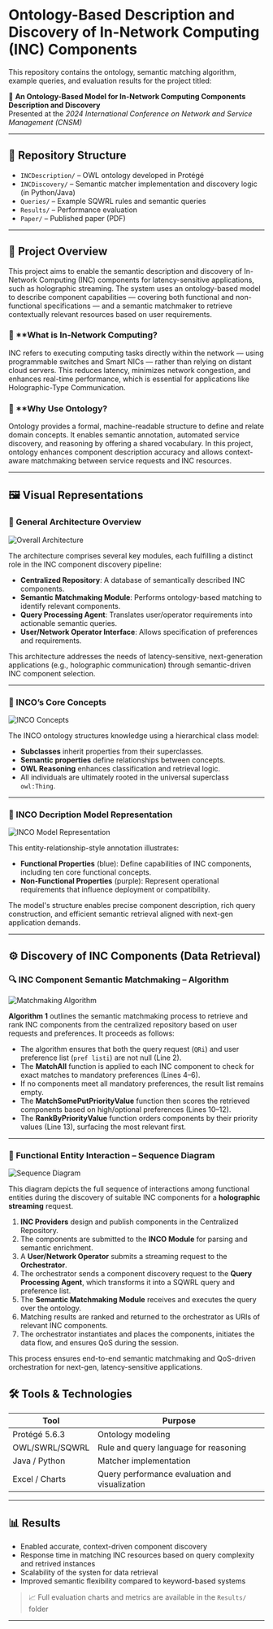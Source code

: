 # Ontology-Based Description and Discovery of In-Network Computing (INC) Components

This repository contains the ontology, semantic matching algorithm, example queries, and evaluation results for the project titled:

📄 **An Ontology-Based Model for In-Network Computing Components Description and Discovery**  
Presented at the *2024 International Conference on Network and Service Management (CNSM)*

---

## 📁 Repository Structure

- `INCDescription/` – OWL ontology developed in Protégé
- `INCDiscovery/` – Semantic matcher implementation and discovery logic (in Python/Java)
- `Queries/` – Example SQWRL rules and semantic queries
- `Results/` – Performance evaluation
- `Paper/` – Published paper (PDF)

---

## 🚀 Project Overview

This project aims to enable the semantic description and discovery of In-Network Computing (INC) components for latency-sensitive applications, such as holographic streaming. The system uses an ontology-based model to describe component capabilities — covering both functional and non-functional specifications — and a semantic matchmaker to retrieve contextually relevant resources based on user requirements.

### 🔹 **What is In-Network Computing?
INC refers to executing computing tasks directly within the network — using programmable switches and Smart NICs — rather than relying on distant cloud servers. This reduces latency, minimizes network congestion, and enhances real-time performance, which is essential for applications like Holographic-Type Communication.

### 🔹 **Why Use Ontology?
Ontology provides a formal, machine-readable structure to define and relate domain concepts. It enables semantic annotation, automated service discovery, and reasoning by offering a shared vocabulary. In this project, ontology enhances component description accuracy and allows context-aware matchmaking between service requests and INC resources.

---

## 🖼️ Visual Representations

### 🧩 General Architecture Overview

![Overall Architecture](./Images/OverallArchitecture.png)

The architecture comprises several key modules, each fulfilling a distinct role in the INC component discovery pipeline:

- **Centralized Repository**: A database of semantically described INC components.
- **Semantic Matchmaking Module**: Performs ontology-based matching to identify relevant components.
- **Query Processing Agent**: Translates user/operator requirements into actionable semantic queries.
- **User/Network Operator Interface**: Allows specification of preferences and requirements.

This architecture addresses the needs of latency-sensitive, next-generation applications (e.g., holographic communication) through semantic-driven INC component selection.

---

### 🧠 INCO’s Core Concepts

![INCO Concepts](./Images/INCO_Concepts.jpg)

The INCO ontology structures knowledge using a hierarchical class model:

- **Subclasses** inherit properties from their superclasses.
- **Semantic properties** define relationships between concepts.
- **OWL Reasoning** enhances classification and retrieval logic.
- All individuals are ultimately rooted in the universal superclass `owl:Thing`.

---

### 🧬 INCO Decription Model Representation

![INCO Model Representation](./Images/INCOModelRepresentation.jpg)

This entity-relationship-style annotation illustrates:

- **Functional Properties** (blue): Define capabilities of INC components, including ten core functional concepts.
- **Non-Functional Properties** (purple): Represent operational requirements that influence deployment or compatibility.

The model's structure enables precise component description, rich query construction, and efficient semantic retrieval aligned with next-gen application demands.

---

## ⚙️ Discovery of INC Components (Data Retrieval)

### 🔍 INC Component Semantic Matchmaking – Algorithm

![Matchmaking Algorithm](./Images/SemanticMatchmaking.png)

**Algorithm 1** outlines the semantic matchmaking process to retrieve and rank INC components from the centralized repository based on user requests and preferences. It proceeds as follows:

- The algorithm ensures that both the query request (`QRi`) and user preference list (`pref listi`) are not null (Line 2).
- The **MatchAll** function is applied to each INC component to check for exact matches to mandatory preferences (Lines 4–6).
- If no components meet all mandatory preferences, the result list remains empty.
- The **MatchSomePutPriorityValue** function then scores the retrieved components based on high/optional preferences (Lines 10–12).
- The **RankByPriorityValue** function orders components by their priority values (Line 13), surfacing the most relevant first.

---

### 🔁 Functional Entity Interaction – Sequence Diagram

![Sequence Diagram](./Images/SequenceDiagramofINCcomponentsDiscovery.png)

This diagram depicts the full sequence of interactions among functional entities during the discovery of suitable INC components for a **holographic streaming** request.

1. **INC Providers** design and publish components in the Centralized Repository.
2. The components are submitted to the **INCO Module** for parsing and semantic enrichment.
3. A **User/Network Operator** submits a streaming request to the **Orchestrator**.
4. The orchestrator sends a component discovery request to the **Query Processing Agent**, which transforms it into a SQWRL query and preference list.
5. The **Semantic Matchmaking Module** receives and executes the query over the ontology.
6. Matching results are ranked and returned to the orchestrator as URIs of relevant INC components.
7. The orchestrator instantiates and places the components, initiates the data flow, and ensures QoS during the session.

This process ensures end-to-end semantic matchmaking and QoS-driven orchestration for next-gen, latency-sensitive applications.


## 🛠️ Tools & Technologies

| Tool             | Purpose                                       |
|----------------  |---------------------------------------------- |
| Protégé 5.6.3    | Ontology modeling                             |
| OWL/SWRL/SQWRL   | Rule and query language for reasoning         |
| Java / Python    | Matcher implementation                        |
| Excel / Charts   | Query performance evaluation and visualization|

---

## 📊 Results

- Enabled accurate, context-driven component discovery
- Response time in matching INC resources based on query complexity and retrived instances
- Scalability of the systen for data retrieval
- Improved semantic flexibility compared to keyword-based systems

> 📈 Full evaluation charts and metrics are available in the `Results/` folder

---
